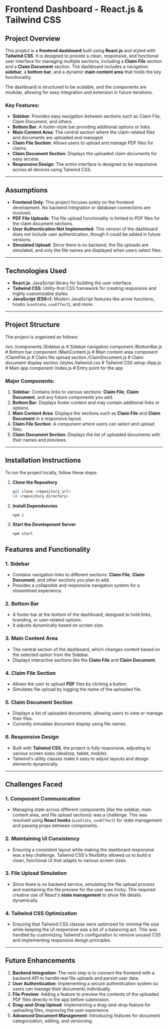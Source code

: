 # Frontend Dashboard - React.js & Tailwind CSS

## Project Overview

This project is a **frontend dashboard** built using **React.js** and styled with **Tailwind CSS**. It is designed to provide a clean, responsive, and functional user interface for managing multiple sections, including a **Claim File** section and a **Claim Document** section. The dashboard includes a navigation **sidebar**, a **bottom bar**, and a dynamic **main content area** that holds the key functionality.

The dashboard is structured to be scalable, and the components are modular, allowing for easy integration and extension in future iterations.

### Key Features:
- **Sidebar**: Provides easy navigation between sections such as Claim File, Claim Document, and others.
- **Bottom Bar**: A footer-style bar providing additional options or links.
- **Main Content Area**: The central section where the claim-related files and documents are uploaded and managed.
- **Claim File Section**: Allows users to upload and manage PDF files for claims.
- **Claim Document Section**: Displays the uploaded claim documents for easy access.
- **Responsive Design**: The entire interface is designed to be responsive across all devices using Tailwind CSS.
  
---

## Assumptions

- **Frontend Only**: This project focuses solely on the frontend development. No backend integration or database connections are involved.
- **PDF File Uploads**: The file upload functionality is limited to PDF files for the claim document sections.
- **User Authentication Not Implemented**: This version of the dashboard does not include user authentication, though it could be added in future versions.
- **Simulated Upload**: Since there is no backend, the file uploads are simulated, and only the file names are displayed when users select files.
  
---

## Technologies Used

- **React.js**: JavaScript library for building the user interface.
- **Tailwind CSS**: Utility-first CSS framework for creating responsive and highly customizable styles.
- **JavaScript (ES6+)**: Modern JavaScript features like arrow functions, hooks (`useState`, `useEffect`), and more.

---

## Project Structure

The project is organized as follows:

/src /components /Sidebar.js # Sidebar navigation component /BottomBar.js # Bottom bar component /MainContent.js # Main content area component /ClaimFile.js # Claim file upload section /ClaimDocument.js # Claim document display section /styles /tailwind.css # Tailwind CSS setup /App.js # Main app component /index.js # Entry point for the app

### Major Components:
1. **Sidebar**: Contains links to various sections: **Claim File**, **Claim Document**, and any future components you add.
2. **Bottom Bar**: Displays footer content and may contain additional links or options.
3. **Main Content Area**: Displays the sections such as **Claim File** and **Claim Document** in a responsive layout.
4. **Claim File Section**: A component where users can select and upload files.
5. **Claim Document Section**: Displays the list of uploaded documents with their names and previews.

---

## Installation Instructions

To run the project locally, follow these steps:

1. **Clone the Repository**  
   ```bash
   git clone <repository_url>
   cd <repository_directory>
2. **Install Dependencies**
   ```bash
   npm i
3. **Start the Development Server**
   ```bash
   npm start

Features and Functionality
--------------------------

### 1\. **Sidebar**

-   Contains navigation links to different sections: **Claim File**, **Claim Document**, and other sections you plan to add.
-   Provides a collapsible and responsive navigation system for a streamlined experience.

### 2\. **Bottom Bar**

-   A footer bar at the bottom of the dashboard, designed to hold links, branding, or user-related options.
-   It adjusts dynamically based on screen size.

### 3\. **Main Content Area**

-   The central section of the dashboard, which changes content based on the selected option from the Sidebar.
-   Displays interactive sections like the **Claim File** and **Claim Document**.

### 4\. **Claim File Section**

-   Allows the user to upload **PDF** files by clicking a button.
-   Simulates file upload by logging the name of the uploaded file.

### 5\. **Claim Document Section**

-   Displays a list of uploaded documents, allowing users to view or manage their files.
-   Currently simulates document display using file names.

### 6\. **Responsive Design**

-   Built with **Tailwind CSS**, the project is fully responsive, adjusting to various screen sizes (desktop, tablet, mobile).
-   Tailwind's utility classes make it easy to adjust layouts and design elements dynamically.

* * * * *

Challenges Faced
----------------

### 1\. **Component Communication**

-   Managing state across different components (like the sidebar, main content area, and file upload sections) was a challenge. This was resolved using **React hooks** (`useState`, `useEffect`) for state management and passing props between components.

### 2\. **Maintaining UI Consistency**

-   Ensuring a consistent layout while making the dashboard responsive was a key challenge. Tailwind CSS's flexibility allowed us to build a clean, functional UI that adapts to various screen sizes.

### 3\. **File Upload Simulation**

-   Since there is no backend service, simulating the file upload process and maintaining the file preview for the user was tricky. This required creative use of React's **state management** to show file details dynamically.

### 4\. **Tailwind CSS Optimization**

-   Ensuring that Tailwind CSS classes were optimized for minimal file size while keeping the UI responsive was a bit of a balancing act. This was handled by customizing Tailwind's configuration to remove unused CSS and implementing responsive design principles.

* * * * *

Future Enhancements
-------------------

1.  **Backend Integration**: The next step is to connect the frontend with a backend API to handle real file uploads and persist user data.
2.  **User Authentication**: Implementing a secure authentication system so users can manage their documents individually.
3.  **File Preview**: Adding a feature to preview the contents of the uploaded PDF files directly in the app before submission.
4.  **Drag-and-Drop Upload**: Implementing a drag-and-drop feature for uploading files, improving the user experience.
5.  **Advanced Document Management**: Introducing features for document categorization, editing, and versioning.


   
